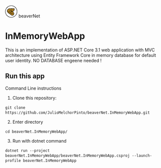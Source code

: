 ![beavernet](beaverNet.InMemoryWebApp/wwwroot/img/beaverNetLogo39px.png) beaverNet
# InMemoryWebApp
This is an implementation of ASP.NET Core 3.1 web application with MVC architecture using Entity Framework Core in memory database for default user identity.
NO DATABASE engeene needed !

## Run this app
Command Line instructions 
1. Clone this repository:
````
git clone https://github.com/JulioMelchorPinto/beaverNet.InMemoryWebApp.git
````
2. Enter directory
````
cd beaverNet.InMemoryWebApp/
````
3. Run with dotnet command
````
dotnet run --project beaverNet.InMemoryWebApp/beaverNet.InMemoryWebApp.csproj --launch-profile beaverNet.InMemoryWebApp
````
